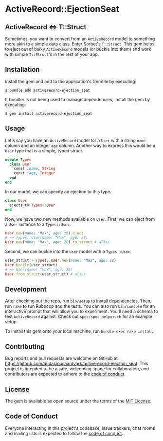 # ActiveRecord::EjectionSeat

## ActiveRecord <=> T::Struct

Sometimes, you want to convert from an `ActiveRecord` model to something more akin to a simple data class. Enter Sorbet's `T::Struct`. This gem helps to eject out of bulky `ActiveRecord` models (or buckle into them) and work with simple `T::Struct`'s in the rest of your app.

## Installation

Install the gem and add to the application's Gemfile by executing:

    $ bundle add activerecord-ejection_seat

If bundler is not being used to manage dependencies, install the gem by executing:

    $ gem install activerecord-ejection_seat

## Usage

Let's say you have an `ActiveRecord` model for a `User` with a string `name` column and an integer `age` column. Another way to express this would be a `User` type that is a simple, typed struct.

```ruby
module Types
  class User
    const :name, String
    const :age, Integer
  end
end
```

In our model, we can specify an ejection to this type.

```ruby
class User
  ejects_to Types::User
end
```

Now, we have two new methods available on `User`. First, we can eject from a `User` instance to a `Types::User`.

```ruby
User.new(name: "Max", age: 28).eject
# => Types::User(name: "Max", age: 28)
User.new(name: "Max", age: 28).to_struct # alias
```

Second, we can buckle into the `User` model with a `Types::User`.

```ruby
user_struct = Types::User.new(name: "Max", age: 28)
User.buckle(user_struct)
# => User(name: "Max", age: 28)
User.from_struct(user_struct) # alias
```

## Development

After checking out the repo, run `bin/setup` to install dependencies. Then, run `rake` to run Rubocop and the tests. You can also run `bin/console` for an interactive prompt that will allow you to experiment. You'll need a schema to test `ActiveRecord` against. Check out `spec/spec_helper.rb` for an example setup.

To install this gem onto your local machine, run `bundle exec rake install`.

## Contributing

Bug reports and pull requests are welcome on GitHub at https://github.com/audaciousaardvark/activerecord-ejection_seat. This project is intended to be a safe, welcoming space for collaboration, and contributors are expected to adhere to the [code of conduct](https://github.com/audaciousaardvark/activerecord-ejection_seat/blob/master/CODE_OF_CONDUCT.md).

## License

The gem is available as open source under the terms of the [MIT License](https://opensource.org/licenses/MIT).

## Code of Conduct

Everyone interacting in this project's codebase, issue trackers, chat rooms and mailing lists is expected to follow the [code of conduct](https://github.com/audaciousaardvark/activerecord-ejection_seat/blob/master/CODE_OF_CONDUCT.md).
